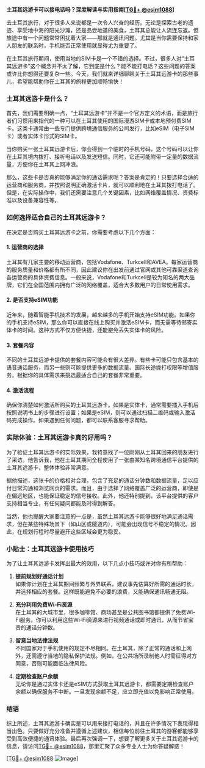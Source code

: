 **土耳其远游卡可以接电话吗？深度解读与实用指南[[TG💪+ @esim1088](https://t.me/s/esim1088)]**

去土耳其旅行，对于很多人来说都是一次令人兴奋的经历。无论是探索古老的遗迹、享受地中海的阳光沙滩，还是品尝地道的美食，土耳其总能让人流连忘返。但旅途中有一个问题常常困扰着大家——那就是通讯问题。尤其是当你需要保持和家人朋友的联系时，手机能否正常使用就显得尤为重要了。

在土耳其旅行期间，使用当地的SIM卡是一个不错的选择。不过，很多人对“土耳其远游卡”这个概念并不太了解，它到底是什么？能不能打电话？这些问题的答案或许比你想得还要复杂一些。今天，我们就来详细聊聊关于土耳其远游卡的那些事儿，希望能帮助你在土耳其的旅程更加顺畅愉快！

### 土耳其远游卡是什么？

首先，我们需要明确一点，“土耳其远游卡”并不是一个官方定义的术语，而是旅行者们习惯用来指代的一种可以在土耳其使用的国际漫游SIM卡或本地预付费SIM卡。这类卡通常由一些专门提供跨境通信服务的公司发行，比如eSIM（电子SIM卡）或者实体卡形式的SIM卡。

当你购买一张土耳其远游卡后，你会得到一个临时的手机号码，这个号码可以让你在土耳其境内拨打、接听电话以及发送短信。同时，它还可能附带一定量的数据流量，方便你在土耳其上网冲浪。

那么，这些卡是否真的能够满足你的通话需求呢？答案是肯定的！只要选择合适的运营商和服务商，并按照说明正确激活卡片，就可以顺利地在土耳其拨打电话了。但是，在实际操作中，我们还需要注意几个关键因素，比如网络覆盖情况、资费标准以及设备兼容性等。

### 如何选择适合自己的土耳其远游卡？

在决定是否购买土耳其远游卡之前，你需要考虑以下几个方面：

#### 1. **运营商的选择**
土耳其有几家主要的移动运营商，包括Vodafone、Turkcell和AVEA。每家运营商的服务质量和价格都有所不同，因此建议你在出发前通过官网或其他可靠渠道查询各运营商的具体资费信息。一般来说，Vodafone和Turkcell是较为知名的两大品牌，它们在全国范围内拥有广泛的网络覆盖，适合大多数用户的日常使用需求。

#### 2. **是否支持eSIM功能**
近年来，随着智能手机技术的发展，越来越多的手机开始支持eSIM功能。如果你的手机支持eSIM，那么你可以直接在线上购买并激活eSIM卡，而无需等待邮寄实体卡的时间。这种方式不仅方便快捷，还能避免丢失实体卡的风险。

#### 3. **套餐内容**
不同的土耳其远游卡提供的套餐内容可能会有很大差异。有些卡可能只包含基本的语音通话服务，而另一些则可能提供更多的数据流量、国际长途拨打权限等增值服务。根据你的具体需求来挑选最适合自己的套餐非常重要。

#### 4. **激活流程**
确保你清楚如何激活所购买的土耳其远游卡。如果是实体卡，通常需要插入手机后按照说明书上的步骤进行设置；如果是eSIM，则可以通过扫描二维码或输入激活码完成操作。如果遇到任何问题，都可以联系客服寻求帮助。

### 实际体验：土耳其远游卡真的好用吗？

为了验证土耳其远游卡的实际效果，我特意找了一位刚刚从土耳其回来的朋友进行了采访。他告诉我，他在土耳其期间全程使用了一张由某知名跨境通信平台提供的土耳其远游卡，整体体验非常满意。

据他描述，这张卡的价格相对合理，包含了充足的通话分钟数和数据流量，足以应付日常沟通和浏览网页的需求。而且，由于选择了网络覆盖广泛的运营商，即使是在偏远地区，也能保证稳定的信号接收。此外，他还特别提到，该平台提供的客户支持相当专业，有任何疑问都能及时得到解答。

当然，他也提醒大家要注意的一点是，虽然土耳其远游卡能够很好地满足通话需求，但在某些特殊场景下（如山区或隧道内），可能会出现信号不稳定的情况。因此，在规划行程时尽量避开这些区域会更为稳妥。

### 小贴士：土耳其远游卡使用技巧

为了让土耳其远游卡发挥出最大的效用，以下几点小技巧或许对你有所帮助：

1. **提前规划好通话计划**  
   如果你计划在土耳其期间频繁与外界联系，建议事先估算好所需的通话时长，并选择相应的套餐。这样既能避免不必要的浪费，又能确保通讯畅通无阻。

2. **充分利用免费Wi-Fi资源**  
   在土耳其的大城市里，很多咖啡馆、商场甚至是公共图书馆都提供了免费Wi-Fi服务。你可以利用这些Wi-Fi资源来进行视频通话或即时通讯，从而节省宝贵的通话分钟数。

3. **留意当地法律法规**  
   不同国家对于手机使用的规定不尽相同。在土耳其，除了正常的通话和上网外，还需遵守当地的隐私保护法规。例如，在公共场所录制他人时需征得对方同意，否则可能面临法律风险。

4. **定期检查账户余额**  
   无论你是通过实体卡还是eSIM方式获取土耳其远游卡，都需要定期检查账户余额以确保服务不中断。一旦发现余额不足，应立即充值以免影响正常使用。

### 结语

综上所述，土耳其远游卡确实是可以用来接打电话的，并且在许多情况下表现得相当出色。只要做好充分准备并遵循上述建议，相信每位前往土耳其的游客都能够享受到高效便捷的通讯体验。最后再次强调一下，想要了解更多关于土耳其远游卡的信息，请访问[TG💪+ @esim1088](https://t.me/s/esim1088)，那里汇聚了众多专业人士为你答疑解惑！

[[TG💪+ @esim1088](https://t.me/s/esim1088) ![Image](https://i.postimg.cc/4NQfJmqS/Snipaste-2025-05-13-00-14-12.png)]